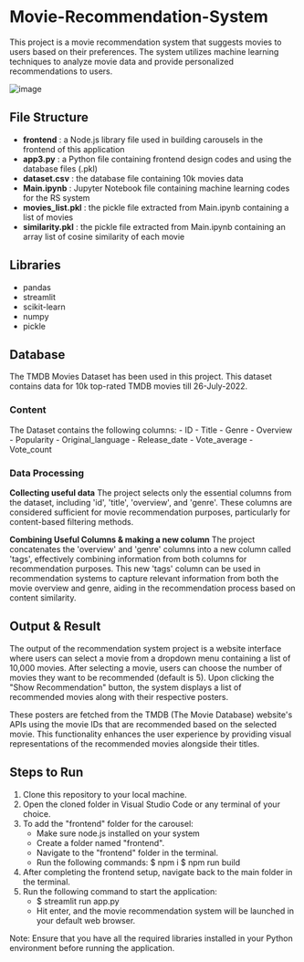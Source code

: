 # Movie-Recommendation-System

This project is a movie recommendation system that suggests movies to users based on their preferences. The system utilizes machine learning techniques to analyze movie data and provide personalized recommendations to users.

![image](https://github.com/rajukumar61/Movie-Recommendation-System/assets/168325347/e6420f20-cfc4-43fe-af85-219248b4c8f2)


## File Structure

- **frontend** : a Node.js library file used in building carousels in the frontend of this application
- **app3.py** : a Python file containing frontend design codes and using the database files (.pkl)
- **dataset.csv** : the database file containing 10k movies data
- **Main.ipynb** : Jupyter Notebook file containing machine learning codes for the RS system
- **movies_list.pkl** : the pickle file extracted from Main.ipynb containing a list of movies
- **similarity.pkl** : the pickle file extracted from Main.ipynb containing an array list of cosine similarity of each movie

## Libraries
  - pandas
  - streamlit
  - scikit-learn
  - numpy
  - pickle

## Database
The TMDB Movies Dataset has been used in this project. This dataset contains data for 10k top-rated TMDB movies till 26-July-2022.

   ### Content
   The Dataset contains the following columns:
      - ID
      - Title
      - Genre
      - Overview
      - Popularity
      - Original_language
      - Release_date
      - Vote_average
      - Vote_count

  ### Data Processing
  **Collecting useful data**
    The project selects only the essential columns from the dataset, including 'id', 'title', 'overview', and 'genre'. These columns are considered sufficient for movie recommendation purposes, particularly for content-based filtering methods.

  **Combining Useful Columns & making a new column**
    The project concatenates the 'overview' and 'genre' columns into a new column called 'tags', effectively combining information from both columns for recommendation purposes. This new 'tags' column can be used in recommendation systems to capture relevant information from both the movie overview and genre, aiding in the recommendation process based on content similarity.

## Output & Result
The output of the recommendation system project is a website interface where users can select a movie from a dropdown menu containing a list of 10,000 movies. After selecting a movie, users can choose the number of movies they want to be recommended (default is 5). Upon clicking the "Show Recommendation" button, the system displays a list of recommended movies along with their respective posters.

These posters are fetched from the TMDB (The Movie Database) website's APIs using the movie IDs that are recommended based on the selected movie. This functionality enhances the user experience by providing visual representations of the recommended movies alongside their titles.


## Steps to Run
1. Clone this repository to your local machine.
2. Open the cloned folder in Visual Studio Code or any terminal of your choice.
3. To add the "frontend" folder for the carousel:
    - Make sure node.js installed on your system
    - Create a folder named "frontend".
    - Navigate to the "frontend" folder in the terminal.
    - Run the following commands:
        $ npm i
        $ npm run build
4. After completing the frontend setup, navigate back to the main folder in the terminal.
5. Run the following command to start the application:
    - $ streamlit run app.py
    - Hit enter, and the movie recommendation system will be launched in your default web browser.

Note: Ensure that you have all the required libraries installed in your Python environment before running the application.
